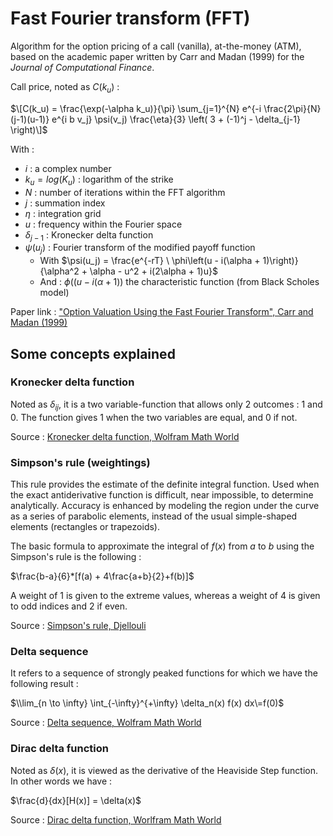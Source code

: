 # Fast Fourier transform (FFT)

Algorithm for the option pricing of a call (vanilla), at-the-money (ATM), based on the academic paper written by Carr and Madan (1999) for the _Journal of Computational Finance_. 

Call price, noted as $C(k_u)$ :

$\[C(k_u) = \frac{\exp(-\alpha k_u)}{\pi} \sum_{j=1}^{N} e^{-i \frac{2\pi}{N} (j-1)(u-1)} e^{i b v_j} \psi(v_j) \frac{\eta}{3} \left( 3 + (-1)^j - \delta_{j-1} \right)\]$

With :
- $i$ : a complex number
- $k_u = log(K_u)$ : logarithm of the strike
- $N$ : number of iterations within the FFT algorithm
- $j$ : summation index
- $\eta$ : integration grid
- $u$ : frequency within the Fourier space
- $\delta_{j-1}$ : Kronecker delta function
- $\psi(u_j)$ : Fourier transform of the modified payoff function
  - With $\psi(u_j) = \frac{e^{-rT} \ \phi\left(u - i(\alpha + 1)\right)}{\alpha^2 + \alpha - u^2 + i(2\alpha + 1)u}$
  - And : $\phi(\left(u - i(\alpha + 1)\right)$ the characteristic function (from Black Scholes model)

Paper link : ["Option Valuation Using the Fast Fourier
Transform", Carr and Madan (1999)](https://www.researchgate.net/profile/Dilip-Madan-2/publication/2519144_Option_Valuation_Using_the_Fast_Fourier_Transform/links/55235a820cf2a2d9e146f0bf/Option-Valuation-Using-the-Fast-Fourier-Transform.pdf?_sg%5B0%5D=started_experiment_milestone&origin=journalDetail&_rtd=e30%3D)

## Some concepts explained

### Kronecker delta function
Noted as $\delta_{ij}$, it is a two variable-function that allows only 2 outcomes : 1 and 0. The function gives 1 when the two variables are equal, and 0 if not. 

Source : [Kronecker delta function, Wolfram Math World](https://mathworld.wolfram.com/KroneckerDelta.html)

### Simpson's rule (weightings)
This rule provides the estimate of the definite integral function. Used when the exact antiderivative function is difficult, near impossible, to determine analytically. Accuracy is enhanced by modeling the region under the curve as a series of parabolic elements, instead of the usual simple-shaped elements (rectangles or trapezoids). 

The basic formula to approximate the integral of $f(x)$ from $a$ to $b$ using the Simpson's rule is the following :

$\frac{b-a}{6}*[f(a) + 4\frac{a+b}{2}+f(b)]$ 

A weight of 1 is given to the extreme values, whereas a weight of 4 is given to odd indices and 2 if even. 

Source : [Simpson's rule, Djellouli](https://adamdjellouli.com/articles/numerical_methods/4_integration/simpsons_rule)

### Delta sequence
It refers to a sequence of strongly peaked functions for which we have the following result : 

$\\lim_{n \to \infty} \int_{-\infty}^{+\infty} \delta_n(x) f(x) dx\=f(0)$

Source : [Delta sequence, Wolfram Math World](https://mathworld.wolfram.com/DeltaSequence.html)

### Dirac delta function
Noted as $\delta(x)$, it is viewed as the derivative of the Heaviside Step function. In other words we have : 

$\frac{d}{dx}[H(x)] = \delta(x)$

Source : [Dirac delta function, Worlfram Math World](https://mathworld.wolfram.com/DeltaFunction.html)
